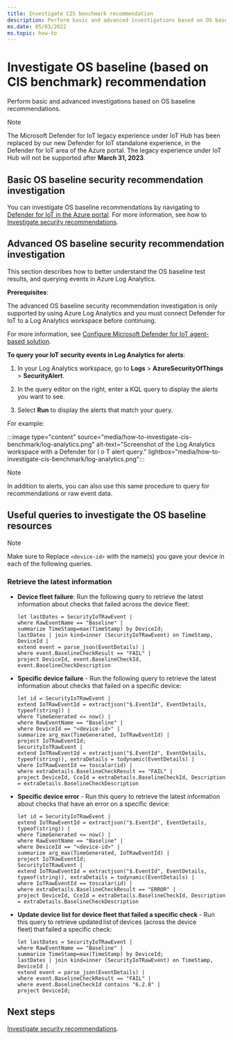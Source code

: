 ```yaml
---
title: Investigate CIS benchmark recommendation
description: Perform basic and advanced investigations based on OS baseline recommendations.
ms.date: 05/03/2022
ms.topic: how-to
---
```


# Investigate OS baseline (based on CIS benchmark) recommendation

Perform basic and advanced investigations based on OS baseline recommendations.

> [!NOTE]
> The Microsoft Defender for IoT legacy experience under IoT Hub has been replaced by our new Defender for IoT standalone experience, in the Defender for IoT area of the Azure portal. The legacy experience under IoT Hub will not be supported after **March 31, 2023**.

## Basic OS baseline security recommendation investigation

You can investigate OS baseline recommendations by navigating to [Defender for IoT in the Azure portal](https://portal.azure.com/#blade/Microsoft_Azure_IoT_Defender/IoTDefenderDashboard/Getting_Started). For more information, see how to [Investigate security recommendations](quickstart-investigate-security-recommendations.md).

## Advanced OS baseline security recommendation investigation

This section describes how to better understand the OS baseline test results, and querying events in Azure Log Analytics.

**Prerequisites**:

The advanced OS baseline security recommendation investigation is only supported by using Azure Log Analytics and you must connect Defender for IoT to a Log Analytics workspace before continuing.

For more information, see [Configure Microsoft Defender for IoT agent-based solution](tutorial-configure-agent-based-solution.md).

**To query your IoT security events in Log Analytics for alerts**:

1. In your Log Analytics workspace, go to **Logs** > **AzureSecurityOfThings** > **SecurityAlert**.

1. In the query editor on the right, enter a KQL query to display the alerts you want to see. 

1. Select **Run** to display the alerts that match your query.

For example:

:::image type="content" source="media/how-to-investigate-cis-benchmark/log-analytics.png" alt-text="Screenshot of the Log Analytics workspace with a Defender for I o T alert query." lightbox="media/how-to-investigate-cis-benchmark/log-analytics.png":::

> [!NOTE]
> In addition to alerts, you can also use this same procedure to query for recommendations or raw event data.
>

## Useful queries to investigate the OS baseline resources

> [!Note]
> Make sure to Replace `<device-id>` with the name(s) you gave your device in each of the following queries.

### Retrieve the latest information

- **Device fleet failure**: Run the following query to retrieve the latest information about checks that failed across the device fleet:

    ```kusto
    let lastDates = SecurityIoTRawEvent |
    where RawEventName == "Baseline" |
    summarize TimeStamp=max(TimeStamp) by DeviceId;
    lastDates | join kind=inner (SecurityIoTRawEvent) on TimeStamp, DeviceId |
    extend event = parse_json(EventDetails) |
    where event.BaselineCheckResult == "FAIL" |
    project DeviceId, event.BaselineCheckId, event.BaselineCheckDescription
    ```

- **Specific device failure** - Run the following query to retrieve the latest information about checks that failed on a specific device:  

    ```kusto
    let id = SecurityIoTRawEvent | 
    extend IoTRawEventId = extractjson("$.EventId", EventDetails, typeof(string)) |
    where TimeGenerated <= now() |
    where RawEventName == "Baseline" |
    where DeviceId == "<device-id>" |
    summarize arg_max(TimeGenerated, IoTRawEventId) |
    project IoTRawEventId;
    SecurityIoTRawEvent |
    extend IoTRawEventId = extractjson("$.EventId", EventDetails, typeof(string)), extraDetails = todynamic(EventDetails) |
    where IoTRawEventId == toscalar(id) |
    where extraDetails.BaselineCheckResult == "FAIL" |
    project DeviceId, CceId = extraDetails.BaselineCheckId, Description = extraDetails.BaselineCheckDescription
    ```

- **Specific device error** - Run this query to retrieve the latest information about checks that have an error on a specific device:

    ```kusto
    let id = SecurityIoTRawEvent |
    extend IoTRawEventId = extractjson("$.EventId", EventDetails, typeof(string)) |
    where TimeGenerated <= now() |
    where RawEventName == "Baseline" |
    where DeviceId == "<device-id>" |
    summarize arg_max(TimeGenerated, IoTRawEventId) |
    project IoTRawEventId;
    SecurityIoTRawEvent |
    extend IoTRawEventId = extractjson("$.EventId", EventDetails, typeof(string)), extraDetails = todynamic(EventDetails) |
    where IoTRawEventId == toscalar(id) |
    where extraDetails.BaselineCheckResult == "ERROR" |
    project DeviceId, CceId = extraDetails.BaselineCheckId, Description = extraDetails.BaselineCheckDescription
    ```

- **Update device list for device fleet that failed a specific check** - Run this query to retrieve updated list of devices (across the device fleet) that failed a specific check:  

    ```kusto
    let lastDates = SecurityIoTRawEvent |
    where RawEventName == "Baseline" |
    summarize TimeStamp=max(TimeStamp) by DeviceId;
    lastDates | join kind=inner (SecurityIoTRawEvent) on TimeStamp, DeviceId |
    extend event = parse_json(EventDetails) |
    where event.BaselineCheckResult == "FAIL" |
    where event.BaselineCheckId contains "6.2.8" |
    project DeviceId;
    ```

## Next steps

[Investigate security recommendations](quickstart-investigate-security-recommendations.md).
